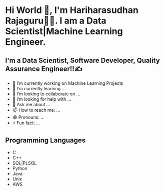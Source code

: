 # Hi World 👋, I'm Hariharasudhan Rajaguru👨‍💻. I am a Data Scientist|Machine Learning Engineer.

## I'm a Data Scientist, Software Developer, Quality Assurance Engineer!!✍️
- 🔭 I’m currently working on Machine Learning Projects
- 🌱 I’m currently learning ...
- 👯 I’m looking to collaborate on ...
- 🤔 I’m looking for help with ...
- 💬 Ask me about ...
- 📫 How to reach me: ...
- 😄 Pronouns: ...
- ⚡ Fun fact: ...
 


## Programming Languages
- C
- C++
- SQL|PLSQL
- Python
- Java
- Unix
- AWS

  
  
  


